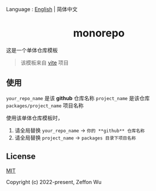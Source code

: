 Language : [English](./README.md) | 简体中文

<h1 align="center">monorepo</h1>

这是一个单体仓库模板

> 该模板来自 [vite](https://github.com/vitejs/vite) 项目

## 使用

`your_repo_name` 是该 **github** 仓库名称
`project_name` 是该仓库 `packages/project_name` 项目名称

使用该单体仓库模板时，

1. 请全局替换 `your_repo_name` -> `你的 **github** 仓库名称`
2. 请全局替换 `project_name` -> `packages 目录下项目名称`

## License

[MIT](https://opensource.org/licenses/MIT)

Copyright (c) 2022-present, Zeffon Wu
